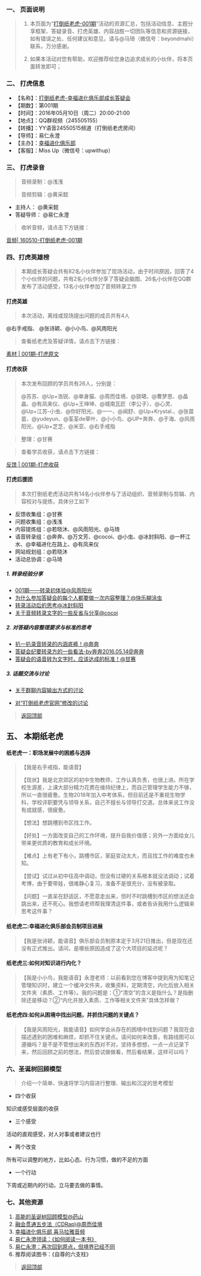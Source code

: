 

### 一、 页面说明
> 1. 本页面为“[打倒纸老虎-001期](http://book.upwith.me/u/zhilaohu/Zhilaohu/001_zlh/001_collection.html)”活动的资源汇总，包括活动信息、主题分享框架、答疑录音、打虎英雄、内容战胜一切团队等信息和资源链接，如有错误之处、任何建议和意见，请与@马琦（微信号：beyondmahi）联系，万分感谢。
> 
> 2. 如果本活动对您有帮助，欢迎推荐给您身边追求成长的小伙伴，将本页面转发即可；


### 二、 打虎信息

- 【名称】：[打倒纸老虎-幸福进化俱乐部成长答疑会](http://book.upwith.me/u/zhilaohu/Zhilaohu/)
- 【期数】：第001期
- 【时间】：2016年05月10日（周二）20:00-21:00
- 【地点】：QQ群视频（245505155）
- 【转播】：YY语音24550515频道（打倒纸老虎房间）
- 【导师】：易仁永澄
- 【主办】：[幸福进化俱乐部](http://upwith.me)
- 【客服】：Miss Up（微信号：upwithup）


### 三、  打虎录音

> 音频录制：@浅浅
> 
> 音频剪辑：@黄采懿

- 主持人： @黄采懿
- 答疑导师： @易仁永澄

> 收听音频，请点击下方链接：

[音频| 160510-打倒纸老虎-001期](http://www.ximalaya.com/12605301/sound/16086926)



### 四、打虎英雄榜

> 本期成长答疑会共有82名小伙伴参加了现场活动，由于时间原因，回答了4个小伙伴的问题，共有2名小伙伴分享了答疑会脑图、26名小伙伴在QQ群发布了活动感受，13名小伙伴参加了音频转录工作

#### 打虎英雄
> 本次活动，离线或现场提出问题的成员共有4人

@右手戒指、 @张诗颖、@小小鸟、@风雨阳光

> 查看纸老虎及答疑详情，请点击下方链接：


[素材 | 001期-打虎原文](http://book.upwith.me/u/zhilaohu/Zhilaohu/001_zlh/001_material.html)

#### 打虎收获
> 本次发布回顾的学员共有26人，分别是：
> 
> @苏苏、@Up+浩锐、@单身猫、@周而佳境、@骁珺、@曹梦思、@晶晶、@有凤来仪、@Up+王坤坤、@城南瓦匠（李公子）、@心灵、@Up+江苏-小虫、@你好阳光、@一一、@闻舒、@Up+Krystal.、@张苗苗、@yudeyun、@荃荃de草叶、@小小鸟、@UP+奔奔、@于海、@风雨阳光、@Up+芝芝、@米亚、@右手戒指

> 
> 整理：@甘赛

> 查看学员收获，请点击下方链接：

 [反馈 | 001期-打虎收获](http://book.upwith.me/u/zhilaohu/Zhilaohu/001_zlh/001_gain.html)


#### 打虎后援团

>本次打倒纸老虎活动共有14名小伙伴参与了活动组织、音频录制与剪辑、内容校对与提炼，具体分工如下

- 反馈收集组：@甘赛
- 问题收集组：@浅浅
- 内容提炼组：@若晓沐、@风雨阳光、@马琦
- 语音转录组：@奔奔、@万文芳、@cocoi、@小虫、@冰封斜阳、@一杯江水、@幸福进化在路上、@有凤来仪
- 网站规划组：@若晓沐
- 活动总协调：@马琦

##### 1.  转录经验分享

- [001期——转录初体验@风雨阳光](http://www.jianshu.com/p/784c9b365385)
- [为什么参加答疑会的每个人都要做一次内容整理？@快乐糊涂虫](http://www.jianshu.com/p/9f319379116c)
- [转录活动后的思考@冰封斜阳](http://www.jianshu.com/p/e7ce2363d494)
- [关于音频转录文字的一些反省与分享@cocoi](http://www.jianshu.com/p/a9a04fbbfa74)

##### 2. 对答疑内容整理要求与标准的思考
- [扒一扒录音转录的内涵底裤！@奔奔](http://www.jianshu.com/p/f089ba148dd2)
- [答疑会纪要转录方的一些看法-by奔奔2016.05.14@奔奔](http://www.jianshu.com/p/bf5ca4cc0b33)
- [答疑会的语音转为文字时，应该达成的标准！@甘赛](http://www.jianshu.com/p/897c3d31d62b)

##### 3. 话题交流与讨论

- [关于群聊内容输出方式的讨论](http://www.jianshu.com/p/8382d078bceb)

- [对“打倒纸老虎官网”修改的讨论](http://www.jianshu.com/p/3c5198f89b37)




> [返回顶部](http://book.upwith.me/u/zhilaohu/Zhilaohu/001_zlh/001_collection.html)


## 五、 本期纸老虎


#### 纸老虎一：职场发展中的困惑与选择

> 【我是右手戒指，能语音】
> 
> 【现状】我是北京郊区的初中生物教师，工作认真负责，也很上进。所在学校生源差，上课大部分精力花费在维持纪律上，而自己管理学生能力不够，所以一直很疲惫。生物2018年加入中考体系，但目前还是不重视生物学科，学校评职要凭与领导关系，自己不擅长与领导打交道。总体来说工作没有成就感，很疲惫。
> 
> 【想法】想跳槽到市区找工作。
> 
> 【好处】一方面改变自己的工作环境，提升自我价值感；另外一方面给女儿带来更优质的教育和成长环境。
> 
> 【难点】上有老下有小，跳槽市区，家庭变动太大，而且找工作的难度也未知。
> 
> 【尝试】试过从初中往高中调动，但没有过硬的关系根本就没法调动；试着考博，由于要带娃，很难静心复习，准备不是很充分，没有被录取。
> 
> 【问题】一直呆在舒适区，不愿意走出来，但时不时跳槽到市区的想法还会跳出来，还不死心。我想请老师帮我理清这件事，或者告诉我用什么逻辑来思考这件事？


#### 纸老虎二:幸福进化俱乐部会员制项目进展

> 【我是张诗颖，能语音】俱乐部会员制原本定于3月21日推出，但是现在还没有正式推出。请问，是哪些原因造成了这个大项目的延迟呢？


#### 纸老虎三:如何对知识进行内化？

> 【我是小小鸟，我能语音】永澄老师：以前看到您在博客中提到用为知笔记管理知识时，建立一个缓冲文件夹，收集资料，定期清空，内化后放入相关文件夹（素质、工作等）。我的问题是：①“清空”的含义是指什么？是指删除还是移动？②“内化并放入素质、工作等相关文件夹”具体怎样做？


#### 纸老虎四:如何从困境中找出问题，并抓住问题的关键点？

> 【我是风雨阳光，我能语音】如何学会从存在的困境中找到问题？我现在会描述遇到的困难和麻烦，却抓不住关键点。请问如何来改善，有路线图可以遵循吗？是不是不管想出来的东西对不对，坚持多想想，一点一点记录下来，然后回顾之前的想法，然后尝试做做看，然后看结果，这样可以吗？


### 六、圣诞树回顾模型

> 介绍一个简单、快速将学习内容进行整理、输出和沉淀的思考模型

- 四个收获

 知识或感受层面的收获
 
- 三个感受

活动的直观感受，对人对事或者建议也行

- 两个改变

所有可以调整的地方，比如心态、行为习惯，做的不足的方面

- 一个行动

下周或近期内的行动，立马要去做的事情。


### 七、其他资源

1. [高能的圣诞树回顾模型@药山](http://www.jianshu.com/p/012ab6a0e068)
2. [融会贯通五步法（CDRap)@周而佳境](http://www.jianshu.com/p/d54ecc913217)
3. [幸福进化俱乐部 喜马拉雅音频](http://www.ximalaya.com/zhubo/12605301/)
4. [易仁永澄领读：《如何阅读一本书》](http://htrab.com)
5. [易仁永澄：再次回到原点，但境界已经不同](http://blog.hiddenwangcc.com/archives/2647)
6. 推荐阅读图书：《自尊的六支柱》



> [返回顶部](http://book.upwith.me/u/zhilaohu/Zhilaohu/001_zlh/001_collection.html)

